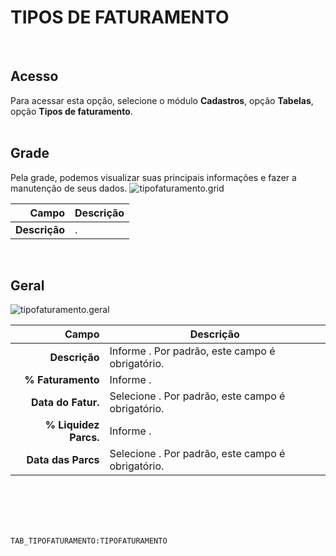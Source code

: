 # TIPOS DE FATURAMENTO
<br>

## Acesso
Para acessar esta opção, selecione o módulo **Cadastros**, opção **Tabelas**, opção **Tipos de faturamento**.
<br>
<br>

## Grade
Pela grade, podemos visualizar suas principais informações e fazer a manutenção de seus dados.
![tipofaturamento.grid](https://raw.githubusercontent.com/netforcews/docs-siscom/master/cadastros/imagens/tipofaturamento.grid.png)

Campo | Descrição
--:|---
**Descrição** | .
<br>

## Geral
![tipofaturamento.geral](https://raw.githubusercontent.com/netforcews/docs-siscom/master/cadastros/imagens/tipofaturamento.geral.png)

Campo | Descrição
--:|---
**Descrição** | Informe . Por padrão, este campo é obrigatório.
**% Faturamento** | Informe .
**Data do Fatur.** | Selecione . Por padrão, este campo é obrigatório.
**% Liquidez Parcs.** | Informe .
**Data das Parcs** | Selecione . Por padrão, este campo é obrigatório.
<br>
<br>
<br>
<br>

```TAB_TIPOFATURAMENTO:TIPOFATURAMENTO```
